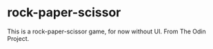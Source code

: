 # rock-paper-scissor

This is a rock-paper-scissor game, for now without UI. 
From The Odin Project. 